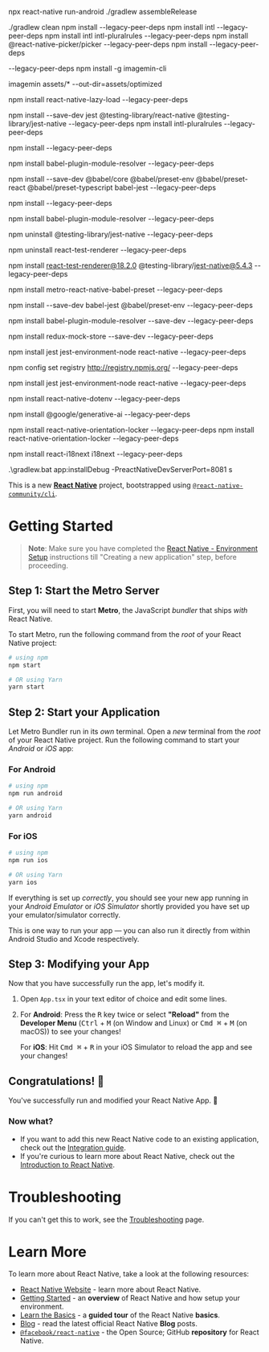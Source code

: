 
npx react-native run-android
./gradlew assembleRelease

./gradlew clean
npm install --legacy-peer-deps
npm install intl --legacy-peer-deps
npm install intl intl-pluralrules  --legacy-peer-deps
npm install @react-native-picker/picker --legacy-peer-deps
npm install --legacy-peer-deps

--legacy-peer-deps
npm install -g imagemin-cli

 imagemin assets/* --out-dir=assets/optimized

npm install react-native-lazy-load --legacy-peer-deps

npm install --save-dev jest @testing-library/react-native @testing-library/jest-native  --legacy-peer-deps
npm install intl-pluralrules  --legacy-peer-deps

npm install --legacy-peer-deps

npm install babel-plugin-module-resolver  --legacy-peer-deps

npm install --save-dev @babel/core @babel/preset-env @babel/preset-react @babel/preset-typescript babel-jest --legacy-peer-deps

npm install --legacy-peer-deps

npm install babel-plugin-module-resolver --legacy-peer-deps

npm uninstall @testing-library/jest-native --legacy-peer-deps

npm uninstall react-test-renderer --legacy-peer-deps

npm install react-test-renderer@18.2.0 @testing-library/jest-native@5.4.3 --legacy-peer-deps

npm install metro-react-native-babel-preset --legacy-peer-deps

npm install --save-dev babel-jest @babel/preset-env --legacy-peer-deps

npm install babel-plugin-module-resolver --save-dev --legacy-peer-deps

npm install redux-mock-store --save-dev  --legacy-peer-deps

npm install jest jest-environment-node react-native  --legacy-peer-deps

npm config set registry http://registry.npmjs.org/ --legacy-peer-deps


npm install jest jest-environment-node react-native --legacy-peer-deps


npm install react-native-dotenv --legacy-peer-deps


npm install @google/generative-ai --legacy-peer-deps

npm install react-native-orientation-locker --legacy-peer-deps
npm install react-native-orientation-locker --legacy-peer-deps

npm install react-i18next i18next --legacy-peer-deps

.\gradlew.bat app:installDebug -PreactNativeDevServerPort=8081
s












This is a new [**React Native**](https://reactnative.dev) project, bootstrapped using [`@react-native-community/cli`](https://github.com/react-native-community/cli).

# Getting Started

>**Note**: Make sure you have completed the [React Native - Environment Setup](https://reactnative.dev/docs/environment-setup) instructions till "Creating a new application" step, before proceeding.

## Step 1: Start the Metro Server

First, you will need to start **Metro**, the JavaScript _bundler_ that ships _with_ React Native.

To start Metro, run the following command from the _root_ of your React Native project:

```bash
# using npm
npm start

# OR using Yarn
yarn start
```

## Step 2: Start your Application

Let Metro Bundler run in its _own_ terminal. Open a _new_ terminal from the _root_ of your React Native project. Run the following command to start your _Android_ or _iOS_ app:

### For Android

```bash
# using npm
npm run android

# OR using Yarn
yarn android
```

### For iOS

```bash
# using npm
npm run ios

# OR using Yarn
yarn ios
```

If everything is set up _correctly_, you should see your new app running in your _Android Emulator_ or _iOS Simulator_ shortly provided you have set up your emulator/simulator correctly.

This is one way to run your app — you can also run it directly from within Android Studio and Xcode respectively.

## Step 3: Modifying your App

Now that you have successfully run the app, let's modify it.

1. Open `App.tsx` in your text editor of choice and edit some lines.
2. For **Android**: Press the <kbd>R</kbd> key twice or select **"Reload"** from the **Developer Menu** (<kbd>Ctrl</kbd> + <kbd>M</kbd> (on Window and Linux) or <kbd>Cmd ⌘</kbd> + <kbd>M</kbd> (on macOS)) to see your changes!

   For **iOS**: Hit <kbd>Cmd ⌘</kbd> + <kbd>R</kbd> in your iOS Simulator to reload the app and see your changes!

## Congratulations! :tada:

You've successfully run and modified your React Native App. :partying_face:

### Now what?

- If you want to add this new React Native code to an existing application, check out the [Integration guide](https://reactnative.dev/docs/integration-with-existing-apps).
- If you're curious to learn more about React Native, check out the [Introduction to React Native](https://reactnative.dev/docs/getting-started).

# Troubleshooting

If you can't get this to work, see the [Troubleshooting](https://reactnative.dev/docs/troubleshooting) page.

# Learn More

To learn more about React Native, take a look at the following resources:

- [React Native Website](https://reactnative.dev) - learn more about React Native.
- [Getting Started](https://reactnative.dev/docs/environment-setup) - an **overview** of React Native and how setup your environment.
- [Learn the Basics](https://reactnative.dev/docs/getting-started) - a **guided tour** of the React Native **basics**.
- [Blog](https://reactnative.dev/blog) - read the latest official React Native **Blog** posts.
- [`@facebook/react-native`](https://github.com/facebook/react-native) - the Open Source; GitHub **repository** for React Native.
